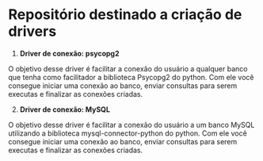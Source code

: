 # Repositório destinado a criação de drivers 

1. **Driver de conexão: psycopg2**

  O objetivo desse driver é facilitar a conexão do usuário a qualquer banco que tenha como facilitador a biblioteca Psycopg2 do python.
  Com ele você consegue iniciar uma conexão ao banco, enviar consultas para serem executas e finalizar as conexões criadas. 

2. **Driver de conexão: MySQL**

  O objetivo desse driver é facilitar a conexão do usuário a um banco MySQL utilizando a biblioteca mysql-connector-python do python.
  Com ele você consegue iniciar uma conexão ao banco, enviar consultas para serem executas e finalizar as conexões criadas. 
